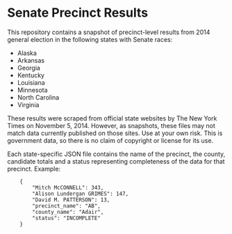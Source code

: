 Senate Precinct Results
=======================

This repository contains a snapshot of precinct-level results from 2014 general election in the following states with Senate races:

* Alaska
* Arkansas
* Georgia
* Kentucky
* Louisiana
* Minnesota
* North Carolina
* Virginia

These results were scraped from official state websites by The New York Times on November 5, 2014. However, as snapshots, these files may not match data currently published on those sites. Use at your own risk. This is government data, so there is no claim of copyright or license for its use.

Each state-specific JSON file contains the name of the precinct, the county, candidate totals and a status representing completeness of the data for that precinct. Example:

```
    {
        "Mitch McCONNELL": 343,
        "Alison Lundergan GRIMES": 147,
        "David M. PATTERSON": 13,
        "precinct_name": "AB",
        "county_name": "Adair",
        "status": "INCOMPLETE"
    }
```

